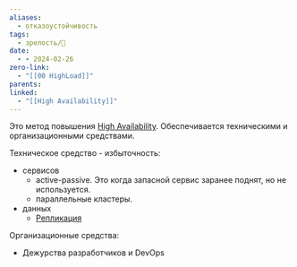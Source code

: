 ```yaml
---
aliases:
  - отказоустойчивость
tags:
  - зрелость/🌱
date:
  - - 2024-02-26
zero-link:
  - "[[00 HighLoad]]"
parents: 
linked:
  - "[[High Availability]]"
---
```

Это метод повышения [High Availability](High%20Availability.md). Обеспечивается техническими и организационными средствами.

Техническое средство - избыточность:
- сервисов
	- active-passive. Это когда запасной сервис заранее поднят, но не используется.
	- параллельные кластеры.
- данных
	- [Репликация](source/курсы/otus/Архитектор%20высоких%20нагрузок%202019/Репликация.md)

Организационные средства:
- Дежурства разработчиков и DevOps